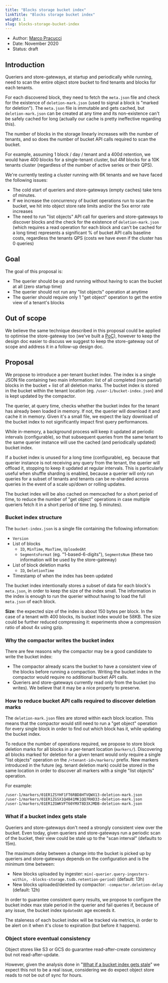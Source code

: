 ```yaml
---
title: "Blocks storage bucket index"
linkTitle: "Blocks storage bucket index"
weight: 1
slug: blocks-storage-bucket-index
---
```


- Author: [Marco Pracucci](https://github.com/pracucci)
- Date: November 2020
- Status: draft

## Introduction

Queriers and store-gateways, at startup and periodically while running, need to scan the entire object store bucket to find tenants and blocks for each tenants.

For each discovered block, they need to fetch the `meta.json` file and check for the existence of `deletion-mark.json` (used to signal a block is "marked for deletion"). The `meta.json` file is immutable and gets cached, but `deletion-mark.json` can be created at any time and its non-existence can't be safely cached for long (actually our cache is pretty ineffective regarding this).

The number of blocks in the storage linearly increases with the number of tenants, and so does the number of bucket API calls required to scan the bucket.

For example, assuming 1 block / day / tenant and a 400d retention, we would have 400 blocks for a single-tenant cluster, but 4M blocks for a 10K tenants cluster (regardless of the number of active series or their QPS).

We're currently testing a cluster running with 6K tenants and we have faced the following issues:

- The cold start of queriers and store-gateways (empty caches) take tens of minutes.
- If we increase the concurrency of bucket operations run to scan the bucket, we hit into object store rate limits and/or the 5xx error rate increases
- The need to run "list objects" API call for queriers and store-gateways to discover blocks and the check for the existence of `deletion-mark.json` (which requires a read operation for each block and can't be cached for a long time) represents a significant % of bucket API calls baseline costs, regardless the tenants QPS (costs we have even if the cluster has 0 queries)

## Goal

The goal of this proposal is:

- The querier should be up and running without having to scan the bucket at all (zero startup time)
- The querier should not run any "list objects" operation at anytime
- The querier should require only 1 "get object" operation to get the entire view of a tenant's blocks

## Out of scope

We believe the same technique described in this proposal could be applied to optimise the store-gateway too (we've built a [PoC](https://github.com/cortexproject/cortex/compare/pracucci:experiment-object-store-based-blocks-index)), however to keep the design doc easier to discuss we suggest to keep the store-gateway out of scope and address it in a follow-up design doc.

## Proposal

We propose to introduce a per-tenant bucket index. The index is a single JSON file containing two main information: list of all completed (non partial) blocks in the bucket + list of all deletion marks. The bucket index is stored in the bucket within the tenant location (eg. `/user-1/bucket-index.json`) and is kept updated by the compactor.

The querier, at query time, checks whether the bucket index for the tenant has already been loaded in memory. If not, the querier will download it and cache it in memory. Given it's a small file, we expect the lazy download of the bucket index to not significantly impact first query performances.

While in-memory, a background process will keep it updated at periodic intervals (configurable), so that subsequent queries from the same tenant to the same querier instance will use the cached (and periodically updated) bucket index.

If a bucket index is unused for a long time (configurable), eg. because that querier instance is not receiving any query from the tenant, the querier will offload it, stopping to keep it updated at regular intervals. This is particularly useful when shuffle sharding is enabled, because a querier will only run queries for a subset of tenants and tenants can be re-sharded across queries in the event of a scale up/down or rolling updates.

The bucket index will be also cached on memcached for a short period of time, to reduce the number of "get object" operations in case multiple queriers fetch it in a short period of time (eg. 5 minutes).

### Bucket index structure

The `bucket-index.json` is a single file containing the following information:

- `Version`
- List of blocks
  - `ID`, `MinTime`, `MaxTime`, `UploadedAt`
  - `SegmentsFormat` (eg. "1-based-6-digits"), `SegmentsNum` (these two information will be used by the store-gateway)
- List of block deletion marks
  - `ID`, `DeletionTime`
- Timestamp of when the index has been updated

The bucket index intentionally stores a subset of data for each block's `meta.json`, in order to keep the size of the index small. The information in the index is enough to run the querier without having to load the full `meta.json` of each block.

**Size**: the expected size of the index is about 150 bytes per block. In the case of a tenant with 400 blocks, its bucket index would be 58KB. The size could be further reduced compressing it: experiments show a compression ratio of about 4x using gzip.

### Why the compactor writes the bucket index

There are few reasons why the compactor may be a good candidate to write the bucket index:

- The compactor already scans the bucket to have a consistent view of the blocks before running a compaction. Writing the bucket index in the compactor would require no additional bucket API calls.
- Queriers and store-gateways currently read only from the bucket (no writes). We believe that it may be a nice property to preserve.

### How to reduce bucket API calls required to discover deletion marks

The `deletion-mark.json` files are stored within each block location. This means that the compactor would still need to run a "get object" operation for every single block in order to find out which block has it, while updating the bucket index.

To reduce the number of operations required, we propose to store block deletion marks for all blocks in a per-tenant location (`markers/`). Discovering all blocks marked for deletion for a given tenant would only require a single "list objects" operation on the `/<tenant-id>/markers/` prefix. New markers introduced in the future (eg. tenant deletion mark) could be stored in the same location in order to discover all markers with a single "list objects" operation.

For example:

```
/user-1/markers/01ER1ZSYHF1FT6RBD8HTVQWX13-deletion-mark.json
/user-1/markers/01ER1ZGSX1Q4B41MK1QQ7RHD33-deletion-mark.json
/user-1/markers/01ER1ZGWKVFT60YMXT8D3XJMDB-deletion-mark.json
```

### What if a bucket index gets stale

Queriers and store-gateways don't need a strongly consistent view over the bucket. Even today, given queriers and store-gateways run a periodic scan of the bucket, their view could be stale up to the "scan interval" (defaults to 15m).

The maximum delay between a change into the bucket is picked up by queriers and store-gateways depends on the configuration and is the minimum time between:

- New blocks uploaded by ingester:
  `min(-querier.query-ingesters-within, -blocks-storage.tsdb.retention-period)` (default: 13h)
- New blocks uploaded/deleted by compactor:
  `-compactor.deletion-delay` (default: 12h)

In order to guarantee consistent query results, we propose to configure the bucket index max stale period in the querier and fail queries if, because of any issue, the bucket index `UpdatedAt` age exceeds it.

The staleness of each bucket index will be tracked via metrics, in order to be alert on it when it's close to expiration (but before it happens).

### Object store eventual consistency

Object stores like S3 or GCS do guarantee read-after-create consistency but not read-after-update.

However, given the analysis done in "[What if a bucket index gets stale](#what-if-a-bucket-index-gets-stale)" we expect this not to be a real issue, considering we do expect object store reads to not be out of sync for hours.
